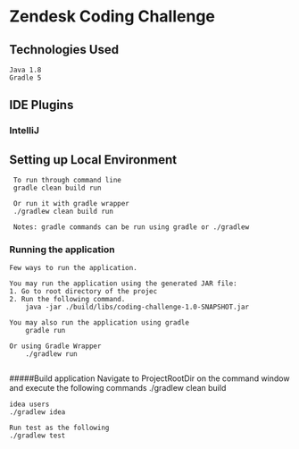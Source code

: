 # **Zendesk Coding Challenge**

## Technologies Used
    Java 1.8
    Gradle 5
    
## IDE Plugins
### IntelliJ
    
       
## Setting up Local Environment
    
```
 To run through command line 
 gradle clean build run
 
 Or run it with gradle wrapper
 ./gradlew clean build run
 
 Notes: gradle commands can be run using gradle or ./gradlew

```

### Running the application
```
Few ways to run the application.

You may run the application using the generated JAR file:
1. Go to root directory of the projec
2. Run the following command.
    java -jar ./build/libs/coding-challenge-1.0-SNAPSHOT.jar
    
You may also run the application using gradle
    gradle run

Or using Gradle Wrapper
    ./gradlew run     
  
```

#####Build application
    Navigate to ProjectRootDir on the command window and execute the following commands
    ./gradlew clean build
    
    idea users
    ./gradlew idea    
     
    Run test as the following
    ./gradlew test
    
